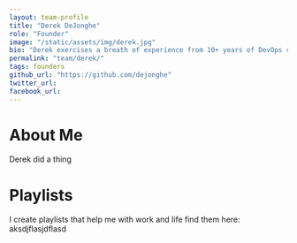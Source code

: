 ```yaml
---
layout: team-profile
title: "Derek DeJonghe"
role: "Founder"
image: "/static/assets/img/derek.jpg"
bio: "Derek exercises a breath of experience from 10+ years of DevOps consulting, imbeded in some of the largest compnaies in the US."
permalink: "team/derek/"
tags: founders
github_url: "https://github.com/dejonghe"
twitter_url: 
facebook_url:
---
```


# About Me

Derek did a thing

# Playlists

I create playlists that help me with work and life find them here: aksdjflasjdflasd